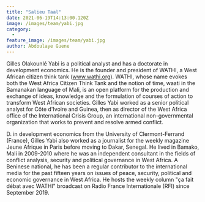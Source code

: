 ```yaml
---
title: "Salieu Taal"
date: 2021-06-19T14:13:00.120Z
image: /images/team/yabi.jpg
category:
  - 
feature_image: /images/team/yabi.jpg
author: Abdoulaye Guene
---
```

Gilles Olakounlé Yabi is a political analyst and has a doctorate in development economics. He is the founder and president of WATHI, a West African citizen think tank (www.wathi.org). WATHI, whose name evokes both the West Africa Citizen Think Tank and the notion of time, waati in the Bamanakan language of Mali, is an open platform for the production and exchange of ideas, knowledge and the formulation of courses of action to transform West African societies.
Gilles Yabi worked as a senior political analyst for Côte d'Ivoire and Guinea, then as director of the West Africa office of the International Crisis Group, an international non-governmental organization that works to prevent and resolve armed conflict.

D. in development economics from the University of Clermont-Ferrand (France), Gilles Yabi also worked as a journalist for the weekly magazine Jeune Afrique in Paris before moving to Dakar, Senegal. He lived in Bamako, Mali in 2009-2010 where he was an independent consultant in the fields of conflict analysis, security and political governance in West Africa. A Beninese national, he has been a regular contributor to the international media for the past fifteen years on issues of peace, security, political and economic governance in West Africa. He hosts the weekly column "ça fait débat avec WATHI" broadcast on Radio France Internationale (RFI) since September 2019.